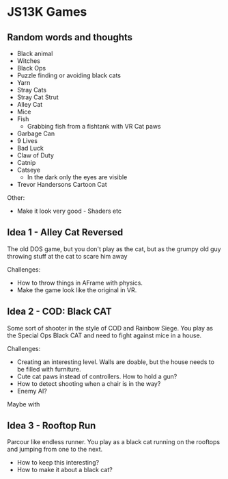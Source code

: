 # JS13K Games

## Random words and thoughts

- Black animal
- Witches
- Black Ops
- Puzzle finding or avoiding black cats
- Yarn
- Stray Cats
- Stray Cat Strut
- Alley Cat
- Mice
- Fish
  - Grabbing fish from a fishtank with VR Cat paws
- Garbage Can
- 9 Lives
- Bad Luck
- Claw of Duty
- Catnip
- Catseye
  - In the dark only the eyes are visible
- Trevor Handersons Cartoon Cat

Other:

- Make it look very good - Shaders etc

## Idea 1 - Alley Cat Reversed

The old DOS game, but you don't play as the cat, but as the grumpy old guy throwing stuff at the cat to scare him away

Challenges:

- How to throw things in AFrame with physics.
- Make the game look like the original in VR.

## Idea 2 - COD: Black CAT

Some sort of shooter in the style of COD and Rainbow Siege. You play as the Special Ops Black CAT and need to fight against mice in a house.

Challenges:

- Creating an interesting level. Walls are doable, but the house needs to be filled with furniture.
- Cute cat paws instead of controllers. How to hold a gun?
- How to detect shooting when a chair is in the way?
- Enemy AI?

Maybe with

## Idea 3 - Rooftop Run

Parcour like endless runner. You play as a black cat running on the rooftops and jumping from one to the next.

- How to keep this interesting?
- How to make it about a black cat?
